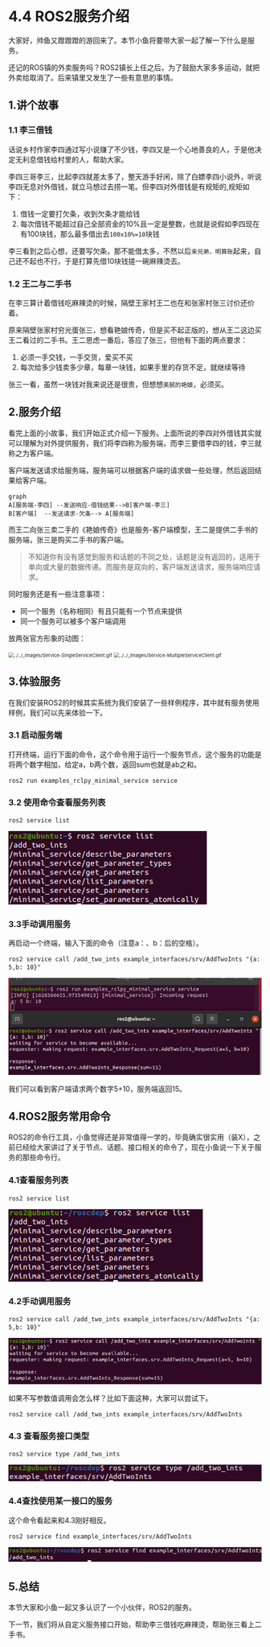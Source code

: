 # 4.4 ROS2服务介绍

大家好，帅鱼又蹬蹬蹬的游回来了。本节小鱼将要带大家一起了解一下什么是服务。

还记的ROS镇的外卖服务吗？ROS2镇长上任之后，为了鼓励大家多多运动，就把外卖给取消了。后来镇里又发生了一些有意思的事情。

## 1.讲个故事

### 1.1 李三借钱

话说乡村作家李四通过写小说赚了不少钱，李四又是一个心地善良的人，于是他决定无利息借钱给村里的人，帮助大家。

李四三哥李三，比起李四就差太多了，整天游手好闲，除了白嫖李四小说外，听说李四无息对外借钱，就立马想过去捞一笔。但李四对外借钱是有规矩的,规矩如下：

1. 借钱一定要打欠条，收到欠条才能给钱
2. 每次借钱不能超过自己全部资金的10%且一定是整数，也就是说假如李四现在有100块钱，那么最多借出去`100x10%=10`块钱

李三看到之后心想，还要写欠条，那不能借太多，不然以后`亲兄弟，明算账`起来，自己还不起也不行，于是打算先借10块钱搓一碗麻辣烫去。

### 1.2 王二与二手书

在李三算计着借钱吃麻辣烫的时候，隔壁王家村王二也在和张家村张三讨价还价着。

原来隔壁张家村穷光蛋张三，想看艳娘传奇，但是买不起正版的，想从王二这边买王二看过的二手书。王二思虑一番后，答应了张三，但他有下面的两点要求：

1. 必须一手交钱，一手交货，爱买不买
2. 每次给多少钱卖多少章，每章一块钱，如果手里的存货不足，就继续等待

张三一看，虽然一块钱对我来说还是很贵，但想想`美腻的艳娘`，必须买。



## 2.服务介绍

看完上面的小故事，我们开始正式介绍一下服务。上面所说的李四对外借钱其实就可以理解为对外提供服务，我们将李四称为服务端，而李三要借李四的钱，李三就称之为客户端。

客户端发送请求给服务端，服务端可以根据客户端的请求做一些处理，然后返回结果给客户端。

```mermaid
graph 
A[服务端-李四] --发送响应-借钱结果-->B[客户端-李三]
B[客户端]  --发送请求-欠条--> A[服务端]
```

而王二向张三卖二手的《艳娘传奇》也是服务-客户端模型，王二是提供二手书的服务端，张三是购买二手书的客户端。

> 不知道你有没有感觉到服务和话题的不同之处，话题是没有返回的，适用于单向或大量的数据传递。而服务是双向的，客户端发送请求，服务端响应请求。

同时服务还是有一些注意事项：

- 同一个服务（名称相同）有且只能有一个节点来提供
- 同一个服务可以被多个客户端调用

放两张官方形象的动图：

<img src="http://docs.ros.org/en/foxy/_images/Service-SingleServiceClient.gif" alt="../../_images/Service-SingleServiceClient.gif" style="zoom: 67%;" />

<img src="http://docs.ros.org/en/foxy/_images/Service-MultipleServiceClient.gif" alt="../../_images/Service-MultipleServiceClient.gif" style="zoom:67%;" />

## 3.体验服务

在我们安装ROS2的时候其实系统为我们安装了一些样例程序，其中就有服务使用样例，我们可以先来体验一下。

### 3.1 启动服务端

打开终端，运行下面的命令，这个命令用于运行一个服务节点，这个服务的功能是将两个数字相加，给定a，b两个数，返回sum也就是ab之和。

```
ros2 run examples_rclpy_minimal_service service
```

### 3.2 使用命令查看服务列表

```
ros2 service list
```

![image-20210810104048993](4.7ROS2服务介绍/imgs/image-20210810104048993.png)

### 3.3手动调用服务

再启动一个终端，输入下面的命令（注意a：、b：后的空格）。

```
ros2 service call /add_two_ints example_interfaces/srv/AddTwoInts "{a: 5,b: 10}"
```

![image-20210810113831471](4.7ROS2服务介绍/imgs/image-20210810113831471.png)

我们可以看到客户端请求两个数字5+10，服务端返回15。

## 4.ROS2服务常用命令

ROS2的命令行工具，小鱼觉得还是非常值得一学的，毕竟确实很实用（装X），之前已经给大家讲过了关于节点、话题、接口相关的命令了，现在小鱼说一下关于服务的那些命令行。

### 4.1查看服务列表

```
ros2 service list
```

![image-20210810115216800](4.7ROS2服务介绍/imgs/image-20210810115216800.png)

### 4.2手动调用服务

```
ros2 service call /add_two_ints example_interfaces/srv/AddTwoInts "{a: 5,b: 10}"
```

![image-20210810115316799](4.7ROS2服务介绍/imgs/image-20210810115316799.png)

如果不写参数值调用会怎么样？比如下面这种，大家可以尝试下。

```
ros2 service call /add_two_ints example_interfaces/srv/AddTwoInts
```

### 4.3 查看服务接口类型

```
ros2 service type /add_two_ints
```

![image-20210810115428267](4.7ROS2服务介绍/imgs/image-20210810115428267.png)

### 4.4查找使用某一接口的服务

这个命令看起来和4.3刚好相反。

```
ros2 service find example_interfaces/srv/AddTwoInts
```

![image-20210810115552147](4.7ROS2服务介绍/imgs/image-20210810115552147.png)



## 5.总结

本节大家和小鱼一起又多认识了一个小伙伴，ROS2的服务。

下一节，我们将从自定义服务接口开始，帮助李三借钱吃麻辣烫，帮助张三看上二手书。

